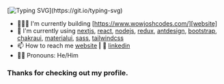 [![Typing SVG](https://readme-typing-svg.demolab.com?font=Concert+One&size=45&duration=6000&pause=600&background=FFFEFF00&center=true&vCenter=true&multiline=true&width=1200&height=100&lines=Hi!!+I'm+Josh%2C+a+developer.;I+live+in+Chicago%2C+IL.;Let's+build+something+together.)](https://git.io/typing-svg)

- 👨🏼‍💻 I'm currently building [https://www.wowjoshcodes.com/][website]  
- 🧠 I'm currently using [nextjs][next], [react][react], [nodejs][node], [redux][redux], [antdesign][antdesign], [bootstrap][bootstrap], [chakraui][chakra], [materialui][mui], [sass][sass], [tailwindcss][tailwind]  
- 📫 How to reach me [website][website] **|** 👔 [linkedin][linkedin]
- 🧔🏽 Pronouns: He/Him

### Thanks for checking out my profile.

[react]: http://reactjs.org
[next]: https://nextjs.org
[node]: https://nodejs.org
[redux]: https://redux.js.org
[antdesign]: https://ant.design
[bootstrap]: https://getbootstrap.com/
[chakra]: https://chakra-ui.com/
[mui]: https://mui.com/
[sass]: https://sass-lang.com/
[tailwind]: https://tailwindcss.com/
[website]: https://www.wowjoshcodes.com/ 
[linkedin]: https://www.linkedin.com/in/joshua-narvaez/


<!---
joshuanarvaez/joshuanarvaez is a ✨ special ✨ repository because its `README.md` (this file) appears on your GitHub profile.
You can click the Preview link to take a look at your changes.
--->

